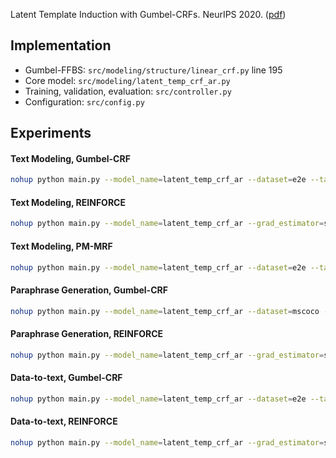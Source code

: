 Latent Template Induction with Gumbel-CRFs. NeurIPS 2020. ([pdf](https://github.com/FranxYao/Gumbel-CRF/blob/main/doc/gumbel_crf_camera_ready.pdf))

## Implementation 
* Gumbel-FFBS: `src/modeling/structure/linear_crf.py` line 195
* Core model: `src/modeling/latent_temp_crf_ar.py`
* Training, validation, evaluation: `src/controller.py`
* Configuration: `src/config.py`

## Experiments

#### Text Modeling, Gumbel-CRF

```bash
nohup python main.py --model_name=latent_temp_crf_ar --dataset=e2e --task=density --model_version=1.0.3.1 --gpu_id=6 --latent_vocab_size=20 --z_beta=1e-3 --z_overlap_logits=False --use_copy=False --use_src_info=False --num_epoch=60 --validate_start_epoch=0 --num_sample_nll=100 --x_lambd_start_epoch=10 --x_lambd_anneal_epoch=2 --batch_size_train=100 --inspect_grad=False --inspect_model=True  > ../log/latent_temp_crf_ar.1.0.3.1  2>&1 & tail -f ../log/latent_temp_crf_ar.1.0.3.1
```

#### Text Modeling, REINFORCE

```bash
nohup python main.py --model_name=latent_temp_crf_ar --grad_estimator=score_func --dataset=e2e --task=density --model_version=2.0.0.1 --gpu_id=2 --latent_vocab_size=20 --z_beta=1.05 --z_gamma=0 --z_b0=0.1 --z_overlap_logits=False --use_copy=False --use_src_info=False --num_epoch=60 --validate_start_epoch=0 --batch_size_train=100 --num_sample_nll=100 --x_lambd_start_epoch=10 --x_lambd_anneal_epoch=2 > ../log/latent_temp_crf_ar.2.0.0.1  2>&1 & tail -f ../log/latent_temp_crf_ar.2.0.0.1
```

#### Text Modeling, PM-MRF

```bash
nohup python main.py --model_name=latent_temp_crf_ar --dataset=e2e --task=density --model_version=1.5.0.0 --gpu_id=5 --latent_vocab_size=20 --z_beta=1e-3 --z_sample_method=pm --z_overlap_logits=False --use_copy=False --use_src_info=False --num_epoch=60 --validate_start_epoch=0 --num_sample_nll=100 --tau_anneal_epoch=60 --x_lambd_start_epoch=10 --x_lambd_anneal_epoch=2 --batch_size_train=100 --inspect_grad=False --inspect_model=True  > ../log/latent_temp_crf_ar.1.5.0.0  2>&1 & tail -f ../log/latent_temp_crf_ar.1.5.0.0
```

#### Paraphrase Generation, Gumbel-CRF
```bash
nohup python main.py --model_name=latent_temp_crf_ar --dataset=mscoco --task=generation --model_version=1.3.1.0 --gpu_id=0 --latent_vocab_size=50 --z_beta=1e-3 --z_overlap_logits=False --use_copy=True --use_src_info=True --num_epoch=40 --validate_start_epoch=0 --validation_criteria=b2 --num_sample_nll=100 --x_lambd_start_epoch=0 --x_lambd_anneal_epoch=10 --batch_size_train=100 --batch_size_eval=100 --inspect_grad=False --inspect_model=True --write_full_predictions=True > ../log/latent_temp_crf_ar.1.3.1.0  2>&1 & tail -f ../log/latent_temp_crf_ar.1.3.1.0
```

#### Paraphrase Generation, REINFORCE
```bash
nohup python main.py --model_name=latent_temp_crf_ar --grad_estimator=score_func --dataset=mscoco --task=generation --model_version=2.5.0.0 --gpu_id=4 --latent_vocab_size=50 --z_beta=1.05 --z_gamma=0 --z_b0=0.1 --use_copy=True --use_src_info=True --num_epoch=40 --validate_start_epoch=0 --batch_size_train=100 --num_sample_nll=100 --x_lambd_start_epoch=10 --x_lambd_anneal_epoch=2 --validation_criteria=b4 --test_validate=true > ../log/latent_temp_crf_ar.2.5.0.0  2>&1 & tail -f ../log/latent_temp_crf_ar.2.5.0.0
```


#### Data-to-text, Gumbel-CRF
```bash
nohup python main.py --model_name=latent_temp_crf_ar --dataset=e2e --task=generation --model_version=1.2.0.1 --gpu_id=4 --latent_vocab_size=20 --z_beta=1e-3 --z_overlap_logits=False --use_copy=True --use_src_info=True --num_epoch=80 --validate_start_epoch=0 --validation_criteria=b2 --num_sample_nll=100 --x_lambd_start_epoch=0 --x_lambd_anneal_epoch=10 --batch_size_train=100 --inspect_grad=False --inspect_model=True --write_full_predictions=True --test_validate > ../log/latent_temp_crf_ar.1.2.0.1  2>&1 & tail -f ../log/latent_temp_crf_ar.1.2.0.1
```

#### Data-to-text, REINFORCE
```bash
nohup python main.py --model_name=latent_temp_crf_ar --grad_estimator=score_func --dataset=e2e --task=generation --model_version=2.2.0.1 --gpu_id=6 --latent_vocab_size=20 --z_beta=1.05 --z_gamma=0 --z_b0=0.1 --z_overlap_logits=False --use_copy=True --use_src_info=True --num_epoch=80 --validate_start_epoch=0 --validation_criteria=b4 --batch_size_train=100 --num_sample_nll=100 --x_lambd_start_epoch=0 --x_lambd_anneal_epoch=10 > ../log/latent_temp_crf_ar.2.2.0.1  2>&1 & tail -f ../log/latent_temp_crf_ar.2.2.0.1
```